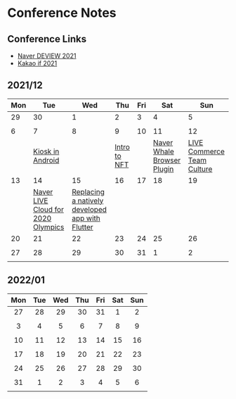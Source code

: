 # Conference Notes

## Conference Links
* [Naver DEVIEW 2021](https://t.co/CQTk7RTw0G)
* [Kakao if 2021]()

## 2021/12
| Mon | Tue                                                                                               | Wed                                                                                                            | Thu                                                                         | Fri | Sat                                                                                       | Sun                                                                                       |
|-----|---------------------------------------------------------------------------------------------------|----------------------------------------------------------------------------------------------------------------|-----------------------------------------------------------------------------|-----|-------------------------------------------------------------------------------------------|-------------------------------------------------------------------------------------------|
| 29  | 30                                                                                                | 1                                                                                                              | 2                                                                           | 3   | 4                                                                                         | 5                                                                                         |
|     |                                                                                                   |                                                                                                                |                                                                             |     |                                                                                           |                                                                                           |
| 6   | 7                                                                                                 | 8                                                                                                              | 9                                                                           | 10  | 11                                                                                        | 12                                                                                        |
|     | [Kiosk in Android](https://twitter.com/plateau/status/1468247363491962893?s=20)                   |                                                                                                                | [Intro to NFT](https://twitter.com/plateau/status/1468614360998494209?s=20) |     | [Naver Whale Browser Plugin](https://threadreaderapp.com/thread/1469697530749648898.html) | [LIVE Commerce Team Culture](https://threadreaderapp.com/thread/1470010672432152578.html) |
| 13  | 14                                                                                                | 15                                                                                                             | 16                                                                          | 17  | 18                                                                                        | 19                                                                                        |
|     | [Naver LIVE Cloud for 2020 Olympics](https://threadreaderapp.com/thread/1470446018101940225.html) | [Replacing a natively developed app with Flutter](https://threadreaderapp.com/thread/1470798840483950592.html) |                                                                             |     |                                                                                           |                                                                                           |
| 20  | 21                                                                                                | 22                                                                                                             | 23                                                                          | 24  | 25                                                                                        | 26                                                                                        |
|     |                                                                                                   |                                                                                                                |                                                                             |     |                                                                                           |                                                                                           |
| 27  | 28                                                                                                | 29                                                                                                             | 30                                                                          | 31  | 1                                                                                         | 2                                                                                         |
|     |                                                                                                   |                                                                                                                |                                                                             |     |                                                                                           |                                                                                           |




## 2022/01
|Mon|Tue|Wed|Thu|Fri|Sat|Sun|
|:-:|:-:|:-:|:-:|:-:|:-:|:-:|
|27|28|29|30|31|1|2|
||||||||
|3|4|5|6|7|8|9|
||||||||
|10|11|12|13|14|15|16|
||||||||
|17|18|19|20|21|22|23|
||||||||
|24|25|26|27|28|29|30|
||||||||
|31|1|2|3|4|5|6|
||||||||
